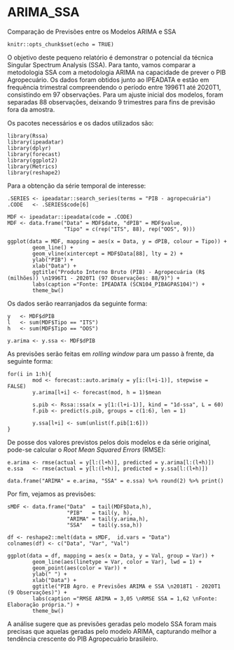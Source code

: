 # ARIMA_SSA
Comparação de Previsões entre os Modelos ARIMA e SSA

```{r setup, include=FALSE}
knitr::opts_chunk$set(echo = TRUE)
```

O objetivo deste pequeno relatório é demonstrar o potencial da técnica Singular Spectrum Analysis (SSA). Para tanto, vamos comparar a metodologia SSA com a metodologia ARIMA na capacidade de prever o PIB Agropecuário. Os dados foram obtidos junto ao IPEADATA e estão em frequência trimestral compreendendo o período entre  1996T1 até 2020T1, consistindo em 97 observações. Para um ajuste inicial dos modelos, foram separadas 88 observações, deixando 9 trimestres para fins de previsão fora da amostra. 

Os pacotes necessários e os dados utilizados são:

```{r Pacotes, warning=FALSE, message=FALSE}
library(Rssa)
library(ipeadatar)
library(dplyr)
library(forecast)
library(ggplot2)
library(Metrics)
library(reshape2)
```

Para a obtenção da série temporal de interesse:

```{r IPEADATA - PIB Agro}
.SERIES <- ipeadatar::search_series(terms = "PIB - agropecuária")
.CODE   <- .SERIES$code[6]

MDF <- ipeadatar::ipeadata(code = .CODE)
MDF <- data.frame("Data" = MDF$date, "dPIB" = MDF$value, 
                  "Tipo" = c(rep("ITS", 88), rep("OOS", 9)))
```

```{r Plot 1}
ggplot(data = MDF, mapping = aes(x = Data, y = dPIB, colour = Tipo)) +
        geom_line() +
        geom_vline(xintercept = MDF$Data[88], lty = 2) + 
        ylab("PIB") +
        xlab("Data") +
        ggtitle("Produto Interno Bruto (PIB) - Agropecuária (R$ (milhões)) \n1996T1 - 2020T1 (97 Observações: 88/9)") +
        labs(caption ="Fonte: IPEADATA (SCN104_PIBAGPAS104)") +
        theme_bw()
```

Os dados serão rearranjados da seguinte forma:

```{r Dados Adj.}
y   <- MDF$dPIB
l   <- sum(MDF$Tipo == "ITS")
h   <- sum(MDF$Tipo == "OOS")

y.arima <- y.ssa <- MDF$dPIB
```

As previsões serão feitas em *rolling window* para um passo à frente, da seguinte forma:

```{r Prevs}
for(i in 1:h){
        mod <- forecast::auto.arima(y = y[i:(l+i-1)], stepwise = FALSE)
        y.arima[l+i] <- forecast(mod, h = 1)$mean
        
        s.pib <- Rssa::ssa(x = y[1:(l+i-1)], kind = "1d-ssa", L = 60)
        f.pib <- predict(s.pib, groups = c(1:6), len = 1)

        y.ssa[l+i] <- sum(unlist(f.pib[1:6]))
}
```

De posse dos valores previstos pelos dois modelos e da série original, pode-se calcular o *Root Mean Squared Errors* (RMSE):

```{r Erros}
e.arima <- rmse(actual = y[l:(l+h)], predicted = y.arima[l:(l+h)])
e.ssa   <- rmse(actual = y[l:(l+h)], predicted = y.ssa[l:(l+h)])

data.frame("ARIMA" = e.arima, "SSA" = e.ssa) %>% round(2) %>% print()
```

Por fim, vejamos as previsões:

```{r Plot 2}
sMDF <- data.frame("Data"  = tail(MDF$Data,h),
                   "PIB"   = tail(y, h),
                   "ARIMA" = tail(y.arima,h),
                   "SSA"   = tail(y.ssa,h))

df <- reshape2::melt(data = sMDF,  id.vars = "Data")
colnames(df) <- c("Data", "Var", "Val")

ggplot(data = df, mapping = aes(x = Data, y = Val, group = Var)) +
        geom_line(aes(linetype = Var, color = Var), lwd = 1) +
        geom_point(aes(color = Var)) +
        ylab(" ") +
        xlab("Data") +
        ggtitle("PIB Agro. e Previsões ARIMA e SSA \n2018T1 - 2020T1 (9 Observações)") +
        labs(caption ="RMSE ARIMA = 3,05 \nRMSE SSA = 1,62 \nFonte: Elaboração própria.") +
        theme_bw()
```

A análise sugere que as previsões geradas pelo modelo SSA foram mais precisas que aquelas geradas pelo modelo ARIMA, capturando melhor a tendência crescente do PIB Agropecuário brasileiro. 
